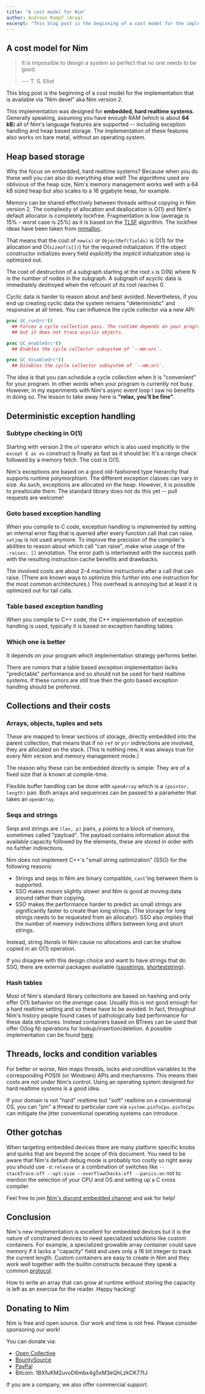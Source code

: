 ```yaml
---
title: "A cost model for Nim"
author: Andreas Rumpf (Araq)
excerpt: "This blog post is the beginning of a cost model for the implementation that is available via `Nim devel` aka Nim version 2."
---
```





## A cost model for Nim

> It is impossible to design a system so perfect that no one needs to be
> good.
>
> --- T. S. Eliot

This blog post is the beginning of a cost model for the implementation
that is available via "Nim devel" aka Nim version 2.

This implementation was designed for **embedded, hard realtime
systems**. Generally speaking, assuming you have enough RAM (which is
about **64 kB**) all of Nim's language features are supported --
including exception handling and heap based storage. The implementation
of these features also works on bare metal, without an operating system.




## Heap based storage

Why the focus on embedded, hard realtime systems? Because when you do
these well you can also do everything else well! The algorithms used are
oblivious of the heap size, Nim's memory management works well with a
64 kB sized heap but also scales to a 16 gigabyte heap, for example.

Memory can be shared effectively between threads without copying in Nim
version 2. The complexity of allocation and deallocation is O(1) and
Nim's default allocator is completely lockfree. Fragmentation is low
(average is 15% - worst case is 25%) as it is based on the
[TLSF](http://www.gii.upv.es/tlsf/) algorithm. The lockfree ideas have
been taken from [mimalloc](https://github.com/microsoft/mimalloc).

That means that the cost of `new(x)` or `ObjectRef(fields)` is O(1) for
the allocation and O(`sizeof(x[])`) for the required initialization. If
the object constructor initializes every field *explicitly* the
*implicit* initialization step is optimized out.

The cost of destruction of a subgraph starting at the root `x` is O(N)
where N is the number of nodes in the subgraph. A subgraph of acyclic
data is immediately destroyed when the refcount of its root reaches 0.

Cyclic data is harder to reason about and best avoided. Nevertheless, if
you end up creating cyclic data the system remains "deterministic" and responsive
at all times. You can influence the cycle collector via a new API:

``` nim
proc GC_runOrc*()
  ## Forces a cycle collection pass. The runtime depends on your program
  ## but it does not trace acyclic objects.

proc GC_enableOrc*()
  ## Enables the cycle collector subsystem of `--mm:orc`.

proc GC_disableOrc*()
  ## Disables the cycle collector subsystem of `--mm:orc`.
```

The idea is that you can schedule a cycle collection when it is
"convenient" for your program. In other words when your program is
currently not busy. However, in my experiments with Nim's async event
loop I saw no benefits in doing so. The lesson to take away here is
**"relax, you'll be fine"**.





## Deterministic exception handling

### Subtype checking in O(1)

Starting with version 2 the `of` operator which is also used implicitly
in the `except E as ex` construct is finally as fast as it should be:
It's a range check followed by a memory fetch. The cost is O(1).

Nim's exceptions are based on a good old-fashioned type hierarchy that
supports runtime polymorphism. The different exception classes can vary
in size. As such, exceptions are allocated on the heap. However, it is
possible to preallocate them. The standard library does not do this yet
-- pull requests are welcome!



### Goto based exception handling

When you compile to C code, exception handling is implemented by setting
an internal error flag that is queried after every function call that
can raise. `setjmp` is not used anymore. To improve the precision of the
compiler's abilities to reason about which call "can raise", make
wise usage of the `.raises: []` annotation. The error path is
intertwined with the success path with the resulting instruction cache
benefits and drawbacks.

The involved costs are about 2-4 machine instructions after a call that
can raise. (There are known ways to optimize this further into one
instruction for the most common architectures.) This overhead is
annoying but at least it is optimized out for tail calls.



### Table based exception handling

When you compile to C++ code, the C++ implementation of exception
handling is used, typically it is based on exception handling tables.



### Which one is better

It depends on your program which implementation strategy performs
better.

There are rumors that a table based exception implementation lacks
"predictable" performance and so should not be used for hard realtime
systems. If these rumors are still true then the goto based exception
handling should be preferred.






## Collections and their costs

### Arrays, objects, tuples and sets

These are mapped to linear sections of storage, directly embedded into
the parent collection, that means that if no `ref` or `ptr` indirections
are involved, they are allocated on the stack. (This is nothing new, it
was always true for every Nim version and memory management mode.)

The reason why these can be embedded directly is simple: They are of a
fixed size that is known at compile-time.

Flexible buffer handling can be done with `openArray` which is a
`(pointer, length)` pair. Both arrays and sequences can be passed to a
parameter that takes an `openArray`.



### Seqs and strings

Seqs and strings are `(len, p)` pairs, `p` points to a block of memory,
sometimes called "payload". The payload contains information about the
available capacity followed by the elements, these are stored in order
with no further indirections.

Nim does not implement C++'s "small string optimization" (SSO) for
the following reasons:

-   Strings and seqs in Nim are binary compatible, `cast`'ing between
    them is supported.
-   SSO makes *moves* slightly slower and Nim is good at moving data
    around rather than copying.
-   SSO makes the performance harder to predict as small strings are
    significantly faster to create than long strings. (The storage for
    long strings needs to be requested from an allocator). SSO also
    implies that the number of memory indirections differs between long
    and short strings.

Instead, string *literals* in Nim cause no allocations and can be
shallow copied in an O(1) operation.

If you disagree with this design choice and want to have strings that do
SSO, there are external packages available
([ssostrings](https://github.com/planetis-m/ssostrings),
[shorteststring](https://github.com/metagn/shorteststring)).



### Hash tables

Most of Nim's standard library collections are based on hashing and
only offer O(1) behavior on the *average* case. Usually this is not good
enough for a hard realtime setting and so these have to be avoided. In
fact, throughout Nim's history people found cases of pathologically bad
performance for these data structures. Instead containers based on
BTrees can be used that offer O(log N) operations for
lookup/insertion/deletion. A possible implementation can be found
[here](https://github.com/nim-lang/fusion/blob/master/src/fusion/btreetables.nim).






## Threads, locks and condition variables

For better or worse, Nim maps threads, locks and condition variables to
the corresponding POSIX (or Windows) APIs and mechanisms. This means
their costs are not under Nim's control. Using an operating system
designed for hard realtime systems is a good idea.

If your domain is not "hard" realtime but "soft" realtime on a
conventional OS, you can "pin" a thread to particular core via
`system.pinToCpu`. `pinToCpu` can mitigate the jitter conventional
operating systems can introduce.






## Other gotchas

When targeting embedded devices there are many platform specific knobs
and quirks that are beyond the scope of this document. You need to be
aware that Nim's default debug mode is probably too costly so right
away you should use `-d:release` or a combination of switches like
`--stackTrace:off --opt:size --overflowChecks:off --panics:on` not to
mention the selection of your CPU and OS and setting up a C cross
compiler.

Feel free to join [Nim's discord embedded
channel](https://discord.com/channels/371759389889003530/756920870525730947)
and ask for help!





## Conclusion

Nim's new implementation is excellent for embedded devices but it is
the nature of constrained devices to need specialized solutions like
custom containers. For example, a specialized growable array container
could save memory if it lacks a "capacity" field and uses only a 16
bit integer to track the current length. Custom containers are easy to
create in Nim and they work well together with the builtin constructs
because they speak a common
[protocol](https://nim-lang.org/docs/destructors.html).

How to write an array that can grow at runtime without storing the
capacity is left as an exercise for the reader. Happy hacking!





## Donating to Nim

Nim is free and open source. Our work and time is not free. Please
consider sponsoring our work!

You can donate via:

- [Open Collective](https://opencollective.com/nim)
- [BountySource](https://salt.bountysource.com/teams/nim)
- [PayPal](https://www.paypal.com/donate/?hosted_button_id=KYXH3BLJBHZTA)
- Bitcoin: 1BXfuKM2uvoD6mbx4g5xM3eQhLzkCK77tJ

If you are a company, we also offer commercial support.
